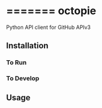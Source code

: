 =======
octopie
=======

Python API client for GitHub APIv3

## Installation

### To Run
### To Develop
## Usage
